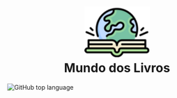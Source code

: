 <h1 align="center">
 <img src="/.github/logo.svg" alt="Project logo" width="150px" heigth="150px">
 </br>
 Mundo dos Livros
</h1>

<p align="centet">
 <img alt="GitHub top language" src="https://img.shields.io/github/languages/top/lukemorales/bancointer.svg">
</p>
